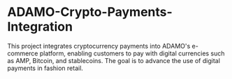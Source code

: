 # ADAMO-Crypto-Payments-Integration
This project integrates cryptocurrency payments into ADAMO's e-commerce platform, enabling customers to pay with digital currencies such as AMP, Bitcoin, and stablecoins. The goal is to advance the use of digital payments in fashion retail.
